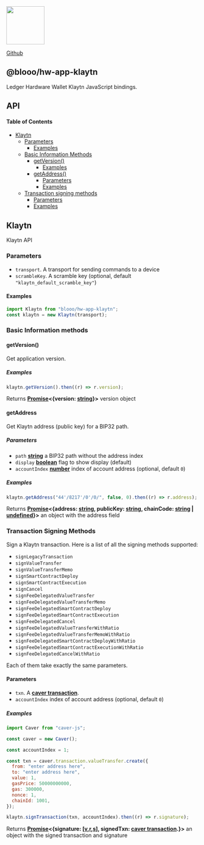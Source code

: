 <img src="https://user-images.githubusercontent.com/211411/34776833-6f1ef4da-f618-11e7-8b13-f0697901d6a8.png" height="100" />

[Github](https://github.com/blooo-io/)

## @blooo/hw-app-klaytn

Ledger Hardware Wallet Klaytn JavaScript bindings.

## API

#### Table of Contents

- [Klaytn](#klaytn)
  - [Parameters](#parameters)
    - [Examples](#examples)
  - [Basic Information Methods](#basic-information-methods)
    - [getVersion()](#getversion)
      - [Examples](#examples-1)
    - [getAddress()](#getaddress)
      - [Parameters](#parameters-1)
      - [Examples](#examples-2)
  - [Transaction signing methods](#transaction-signing-methods)
    - [Parameters](#parameters-2)
    - [Examples](#examples-3)

## Klaytn

Klaytn API

### Parameters

- `transport`. A transport for sending commands to a device
- `scrambleKey`. A scramble key (optional, default `"klaytn_default_scramble_key"`)

#### Examples

```javascript
import Klaytn from "blooo/hw-app-klaytn";
const klaytn = new Klaytn(transport);
```

### Basic Information methods

#### getVersion()

Get application version.

##### Examples

```javascript
klaytn.getVersion().then((r) => r.version);
```

Returns **[Promise](https://developer.mozilla.org/docs/Web/JavaScript/Reference/Global_Objects/Promise)<{version: [string](https://developer.mozilla.org/docs/Web/JavaScript/Reference/Global_Objects/String)}>** version object

#### getAddress

Get Klaytn address (public key) for a BIP32 path.

##### Parameters

- `path` **[string](https://developer.mozilla.org/docs/Web/JavaScript/Reference/Global_Objects/String)** a BIP32 path without the address index
- `display` **[boolean](https://developer.mozilla.org/docs/Web/JavaScript/Reference/Global_Objects/Boolean)** flag to show display (default)
- `accountIndex` **[number](https://developer.mozilla.org/docs/Web/JavaScript/Reference/Global_Objects/Number)** index of account address (optional, default `0`)

##### Examples

```javascript
klaytn.getAddress("44'/8217'/0'/0/", false, 0).then((r) => r.address);
```

Returns **[Promise](https://developer.mozilla.org/docs/Web/JavaScript/Reference/Global_Objects/Promise)<{address: [string](https://developer.mozilla.org/docs/Web/JavaScript/Reference/Global_Objects/String), publicKey: [string](https://developer.mozilla.org/docs/Web/JavaScript/Reference/Global_Objects/String), chainCode: [string](https://developer.mozilla.org/docs/Web/JavaScript/Reference/Global_Objects/String) | [undefined](https://developer.mozilla.org/en-US/docs/Web/JavaScript/Reference/Global_Objects/undefined)}>** an object with the address field

### Transaction Signing Methods

Sign a Klaytn transaction. Here is a list of all the signing methods supported:

- `signLegacyTransaction`
- `signValueTransfer`
- `signValueTransferMemo`
- `signSmartContractDeploy`
- `signSmartContractExecution`
- `signCancel`
- `signFeeDelegatedValueTransfer`
- `signFeeDelegatedValueTransferMemo`
- `signFeeDelegatedSmartContractDeploy`
- `signFeeDelegatedSmartContractExecution`
- `signFeeDelegatedCancel`
- `signFeeDelegatedValueTransferWithRatio`
- `signFeeDelegatedValueTransferMemoWithRatio`
- `signFeeDelegatedSmartContractDeployWithRatio`
- `signFeeDelegatedSmartContractExecutionWithRatio`
- `signFeeDelegatedCancelWithRatio`

Each of them take exactly the same parameters.

#### Parameters

- `txn`. A **[caver transaction](https://archive-docs.klaytn.foundation/content/dapp/sdk/caver-js/api-references/caver.transaction)**.
- `accountIndex` index of account address (optional, default `0`)

##### Examples

```javascript
import Caver from "caver-js";

const caver = new Caver();

const accountIndex = 1;

const txn = caver.transaction.valueTransfer.create({
  from: "enter address here",
  to: "enter address here",
  value: 1,
  gasPrice: 50000000000,
  gas: 300000,
  nonce: 1,
  chainId: 1001,
});

klaytn.signTransaction(txn, accountIndex).then((r) => r.signature);
```

Returns **[Promise](https://developer.mozilla.org/docs/Web/JavaScript/Reference/Global_Objects/Promise)<{signature: \[[v](https://developer.mozilla.org/docs/Web/JavaScript/Reference/Global_Objects/string),[r](https://developer.mozilla.org/docs/Web/JavaScript/Reference/Global_Objects/string),[s](https://developer.mozilla.org/docs/Web/JavaScript/Reference/Global_Objects/string)\], signedTxn: [caver transaction](https://archive-docs.klaytn.foundation/content/dapp/sdk/caver-js/api-references/caver.transaction).}>** an object with the signed transaction and signature
